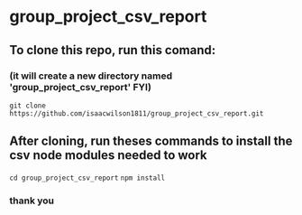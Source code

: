 # group_project_csv_report

## To clone this repo, run this comand:
### (it will create a new directory named 'group_project_csv_report' FYI)
`git clone https://github.com/isaacwilson1811/group_project_csv_report.git` 

## After cloning, run theses commands to install the csv node modules needed to work
`cd group_project_csv_report`
`npm install`

### thank you

